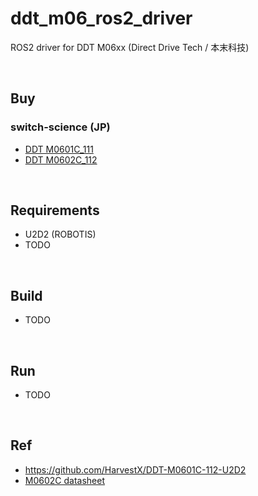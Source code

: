 # ddt_m06_ros2_driver
ROS2 driver for DDT M06xx (Direct Drive Tech / 本末科技)

<br>

## Buy

### switch-science (JP)
- [DDT M0601C_111](https://www.switch-science.com/products/7646)
- [DDT M0602C_112](https://www.switch-science.com/products/7647)

<br>

## Requirements

- U2D2 (ROBOTIS)
- TODO

<br>

## Build

- TODO

<br>

## Run

- TODO

<br>

## Ref

- https://github.com/HarvestX/DDT-M0601C-112-U2D2
- [M0602C datasheet](https://d2air1d4eqhwg2.cloudfront.net/media/files/f335e166-4e70-4586-a4f3-04e7fe94beda.pdf)

<br>
